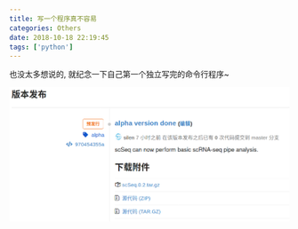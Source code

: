 ```yaml
---
title: 写一个程序真不容易
categories: Others
date: 2018-10-18 22:19:45
tags: ['python']
---
```



也没太多想说的, 就纪念一下自己第一个独立写完的命令行程序~
<!-- 摘要部分 -->


![publish](https://raw.githubusercontent.com/SilenWang/Gallary/master/scSeq_pub.png)
